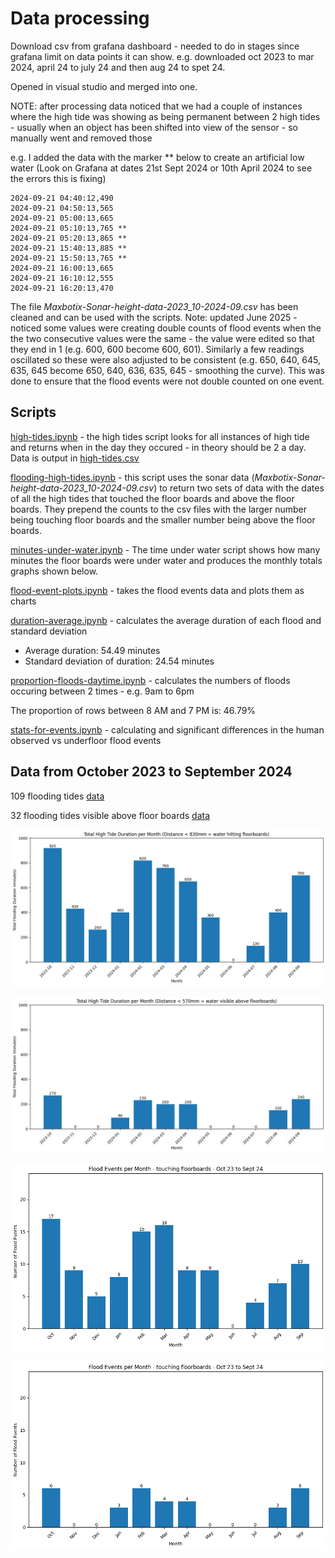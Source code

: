 # Data processing

Download csv from grafana dashboard - needed to do in stages since grafana limit on data points it can show. e.g. downloaded oct 2023 to mar 2024, april 24 to july 24 and then aug 24 to spet 24.

Opened in visual studio and merged into one.

NOTE: after processing data noticed that we had a couple of instances where the high tide was showing as being permanent between 2 high tides - usually when an object has been shifted into view of the sensor - so manually went and removed those

e.g. I added the data with the marker ** below to create an artificial low water (Look on Grafana at dates 21st Sept 2024 or 10th April 2024 to see the errors this is fixing)

```
2024-09-21 04:40:12,490
2024-09-21 04:50:13,565
2024-09-21 05:00:13,665
2024-09-21 05:10:13,765 **
2024-09-21 05:20:13,865 **
2024-09-21 15:40:13,885 **
2024-09-21 15:50:13,765 **
2024-09-21 16:00:13,665
2024-09-21 16:10:12,555
2024-09-21 16:20:13,470
```

The file _Maxbotix-Sonar-height-data-2023_10-2024-09.csv_ has been cleaned and can be used with the scripts. Note: updated June 2025 - noticed some values were creating double counts of flood events when the the two consecutive values were the same - the value were edited so that they end in 1 (e.g. 600, 600 become 600, 601). Similarly a few readings oscillated so these were also adjusted to be consistent (e.g. 650, 640, 645, 635, 645 become 650, 640, 636, 635, 645 - smoothing the curve). This was done to ensure that the flood events were not double counted on one event.

## Scripts

[high-tides.ipynb](/data/high-tides.ipynb) - the high tides script looks for all instances of high tide and returns when in the day they occured - in theory should be 2 a day. Data is output in [high-tides.csv](/data/high-tides.csv)

[flooding-high-tides.ipynb](/data/flooding-high-tides.ipynb) -  this script uses the sonar data (_Maxbotix-Sonar-height-data-2023_10-2024-09.csv_) to return two sets of data with the dates of all the high tides that touched the floor boards and above the floor boards. They prepend the counts to the csv files with the larger number being touching floor boards and the smaller number being above the floor boards. 

[minutes-under-water.ipynb](/data/minutes-under-water.ipynb) - The time under water script shows how many minutes the floor boards were under water and produces the monthly totals graphs shown below.

[flood-event-plots.ipynb](/data/flood-event-plots.ipynb) - takes the flood events data and plots them as charts

[duration-average.ipynb](/data/duration-average.ipynb) - calculates the average duration of each flood and standard deviation

- Average duration: 54.49 minutes
- Standard deviation of duration: 24.54 minutes

[proportion-floods-daytime.ipynb](/data/proportion-floods-daytime.ipynb) - calculates the numbers of floods occuring between 2 times - e.g. 9am to 6pm

The proportion of rows between 8 AM and 7 PM is: 46.79%

[stats-for-events.ipynb](/data/stats-for-events.ipynb) - calculating and significant differences in the human observed vs underfloor flood events


## Data from October 2023 to September 2024

109 flooding tides [data](/data/109-flooding-high-tides-touching-floorboards.csv)

32 flooding tides visible above floor boards [data](/data/32-flooding-high-tides.csv)

![minutes flooded](/data/mins-under-water-830.png)

![minutes flooded](/data/mins-under-water-570.png)

![touching floor board flood events per month](/data/109-flooding-high-tides-touching-floorboards.png)

![above floor board flood events per month](/data/32-flooding-high-tides-above-floorboards.png)